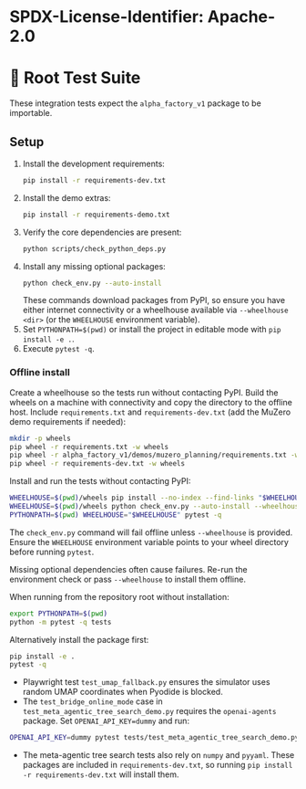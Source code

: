 # SPDX-License-Identifier: Apache-2.0
# 🧪 Root Test Suite

These integration tests expect the `alpha_factory_v1` package to be importable.

## Setup

1. Install the development requirements:
   ```bash
   pip install -r requirements-dev.txt
   ```
2. Install the demo extras:
   ```bash
   pip install -r requirements-demo.txt
   ```
3. Verify the core dependencies are present:
   ```bash
   python scripts/check_python_deps.py
   ```
4. Install any missing optional packages:
   ```bash
   python check_env.py --auto-install
   ```
   These commands download packages from PyPI, so ensure you have either
   internet connectivity or a wheelhouse available via `--wheelhouse <dir>`
   (or the `WHEELHOUSE` environment variable).
5. Set `PYTHONPATH=$(pwd)` or install the project in editable mode with `pip install -e .`.
6. Execute `pytest -q`.

### Offline install

Create a wheelhouse so the tests run without contacting PyPI. Build the wheels on
a machine with connectivity and copy the directory to the offline host. Include
`requirements.txt` and `requirements-dev.txt` (add the MuZero demo requirements if
needed):

```bash
mkdir -p wheels
pip wheel -r requirements.txt -w wheels
pip wheel -r alpha_factory_v1/demos/muzero_planning/requirements.txt -w wheels
pip wheel -r requirements-dev.txt -w wheels
```

Install and run the tests without contacting PyPI:

```bash
WHEELHOUSE=$(pwd)/wheels pip install --no-index --find-links "$WHEELHOUSE" -r requirements-dev.txt
WHEELHOUSE=$(pwd)/wheels python check_env.py --auto-install --wheelhouse "$WHEELHOUSE"
PYTHONPATH=$(pwd) WHEELHOUSE="$WHEELHOUSE" pytest -q
```

The `check_env.py` command will fail offline unless `--wheelhouse` is provided.
Ensure the `WHEELHOUSE` environment variable points to your wheel directory
before running `pytest`.

Missing optional dependencies often cause failures. Re-run the environment check or pass `--wheelhouse` to install them offline.

When running from the repository root without installation:

```bash
export PYTHONPATH=$(pwd)
python -m pytest -q tests
```

Alternatively install the package first:

```bash
pip install -e .
pytest -q
```
- Playwright test `test_umap_fallback.py` ensures the simulator uses random UMAP coordinates when Pyodide is blocked.
- The `test_bridge_online_mode` case in `test_meta_agentic_tree_search_demo.py` requires the `openai-agents` package. Set `OPENAI_API_KEY=dummy` and run:
```bash
OPENAI_API_KEY=dummy pytest tests/test_meta_agentic_tree_search_demo.py::test_bridge_online_mode
```
- The meta-agentic tree search tests also rely on `numpy` and `pyyaml`. These packages are included in `requirements-dev.txt`, so running `pip install -r requirements-dev.txt` will install them.
